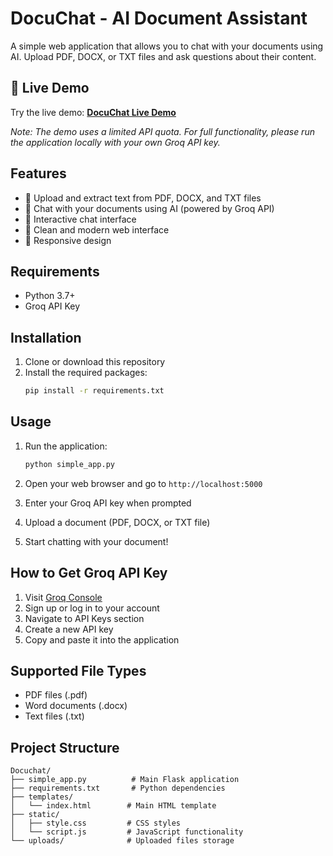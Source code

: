 # DocuChat - AI Document Assistant

A simple web application that allows you to chat with your documents using AI. Upload PDF, DOCX, or TXT files and ask questions about their content.

## 🚀 Live Demo

Try the live demo: **[DocuChat Live Demo](https://docuchat-demo.herokuapp.com)**

*Note: The demo uses a limited API quota. For full functionality, please run the application locally with your own Groq API key.*

## Features

- 📄 Upload and extract text from PDF, DOCX, and TXT files
- 🤖 Chat with your documents using AI (powered by Groq API)
- 💬 Interactive chat interface
- 🎨 Clean and modern web interface
- 📱 Responsive design

## Requirements

- Python 3.7+
- Groq API Key

## Installation

1. Clone or download this repository
2. Install the required packages:
   ```bash
   pip install -r requirements.txt
   ```

## Usage

1. Run the application:
   ```bash
   python simple_app.py
   ```

2. Open your web browser and go to `http://localhost:5000`

3. Enter your Groq API key when prompted

4. Upload a document (PDF, DOCX, or TXT file)

5. Start chatting with your document!

## How to Get Groq API Key

1. Visit [Groq Console](https://console.groq.com/)
2. Sign up or log in to your account
3. Navigate to API Keys section
4. Create a new API key
5. Copy and paste it into the application

## Supported File Types

- PDF files (.pdf)
- Word documents (.docx)
- Text files (.txt)

## Project Structure

```
Docuchat/
├── simple_app.py          # Main Flask application
├── requirements.txt       # Python dependencies
├── templates/
│   └── index.html        # Main HTML template
├── static/
│   ├── style.css         # CSS styles
│   └── script.js         # JavaScript functionality
└── uploads/              # Uploaded files storage
```

